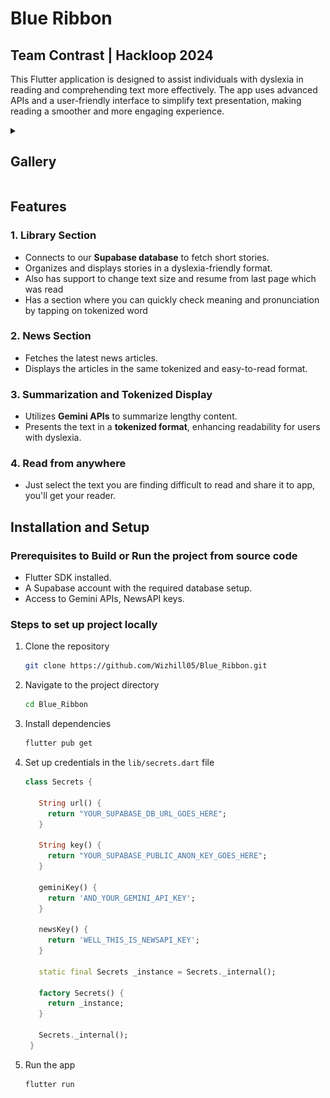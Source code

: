# Blue Ribbon
## Team Contrast | Hackloop 2024

This Flutter application is designed to assist individuals with dyslexia in reading and comprehending text more effectively. The app uses advanced APIs and a user-friendly interface to simplify text presentation, making reading a smoother and more engaging experience.

<details>
  <summary><h2>Gallery</h2></summary>
  <img src="https://github.com/Wizhill05/Blue_Ribbon/blob/readme-images/readme-images/1.jpg?raw=true" alt="just flexing the ui lol" width="300">
  <img src="https://github.com/Wizhill05/Blue_Ribbon/blob/readme-images/readme-images/3.jpg?raw=true" alt="just flexing the ui lol" width="300">
  <img src="https://github.com/Wizhill05/Blue_Ribbon/blob/readme-images/readme-images/4.jpg?raw=true" alt="just flexing the ui lol" width="300">
  <img src="https://github.com/Wizhill05/Blue_Ribbon/blob/readme-images/readme-images/5.jpg?raw=true" alt="just flexing the ui lol" width="300">
  <img src="https://github.com/Wizhill05/Blue_Ribbon/blob/readme-images/readme-images/6.jpg?raw=true" alt="just flexing the ui lol" width="300">
  <img src="https://github.com/Wizhill05/Blue_Ribbon/blob/readme-images/readme-images/7.jpg?raw=true" alt="just flexing the ui lol" width="300">
  <img src="https://github.com/Wizhill05/Blue_Ribbon/blob/readme-images/readme-images/8.jpg?raw=true" alt="just flexing the ui lol" width="300">
  <img src="https://github.com/Wizhill05/Blue_Ribbon/blob/readme-images/readme-images/9.jpg?raw=true" alt="just flexing the ui lol" width="300">
  <img src="https://github.com/Wizhill05/Blue_Ribbon/blob/readme-images/readme-images/10.jpg?raw=true" alt="just flexing the ui lol" width="300">
  <img src="https://github.com/Wizhill05/Blue_Ribbon/blob/readme-images/readme-images/11.jpg?raw=true" alt="just flexing the ui lol" width="300">
  <img src="https://github.com/Wizhill05/Blue_Ribbon/blob/readme-images/readme-images/12.jpg?raw=true" alt="just flexing the ui lol" width="300">
  <img src="https://github.com/Wizhill05/Blue_Ribbon/blob/readme-images/readme-images/13.jpg?raw=true" alt="just flexing the ui lol" width="300">
  <img src="https://github.com/Wizhill05/Blue_Ribbon/blob/readme-images/readme-images/14.jpg?raw=true" alt="just flexing the ui lol" width="300">
  <img src="https://github.com/Wizhill05/Blue_Ribbon/blob/readme-images/readme-images/15.jpg?raw=true" alt="just flexing the ui lol" width="300">
  <img src="https://github.com/Wizhill05/Blue_Ribbon/blob/readme-images/readme-images/16.jpg?raw=true" alt="just flexing the ui lol" width="300">
  <img src="https://github.com/Wizhill05/Blue_Ribbon/blob/readme-images/readme-images/2.jpg?raw=true" alt="just flexing the ui lol" width="300">
   
</details>

## Features

### 1. **Library Section**
- Connects to our **Supabase database** to fetch short stories.
- Organizes and displays stories in a dyslexia-friendly format.
- Also has support to change text size and resume from last page which was read
- Has a section where you can quickly check meaning and pronunciation by tapping on tokenized word

### 2. **News Section**
- Fetches the latest news articles.
- Displays the articles in the same tokenized and easy-to-read format.

### 3. **Summarization and Tokenized Display**
- Utilizes **Gemini APIs** to summarize lengthy content.
- Presents the text in a **tokenized format**, enhancing readability for users with dyslexia.

### 4. **Read from anywhere**
- Just select the text you are finding difficult to read and share it to app, you'll get your reader.

## Installation and Setup

### Prerequisites to Build or Run the project from source code
- Flutter SDK installed.
- A Supabase account with the required database setup.
- Access to Gemini APIs, NewsAPI keys.

### Steps to set up project locally
1. Clone the repository
   ```bash
   git clone https://github.com/Wizhill05/Blue_Ribbon.git

2. Navigate to the project directory
   ```bash
   cd Blue_Ribbon

3. Install dependencies
   ```bash
   flutter pub get

4. Set up credentials in the `lib/secrets.dart` file
   ```dart
   class Secrets {
   
      String url() {
        return "YOUR_SUPABASE_DB_URL_GOES_HERE";
      }
  
      String key() {
        return "YOUR_SUPABASE_PUBLIC_ANON_KEY_GOES_HERE";
      }
  
      geminiKey() {
        return 'AND_YOUR_GEMINI_API_KEY';
      }
  
      newsKey() {
        return 'WELL_THIS_IS_NEWSAPI_KEY';
      }
  
      static final Secrets _instance = Secrets._internal();
  
      factory Secrets() {
        return _instance;
      }
  
      Secrets._internal();
    }

  5. Run the app
     ```bash
     flutter run
